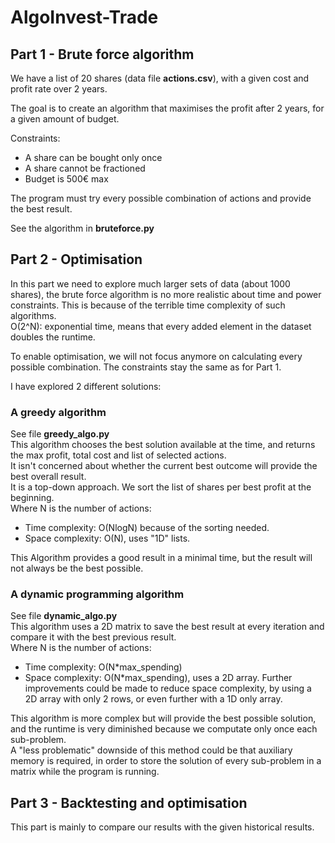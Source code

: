 # AlgoInvest-Trade

## Part 1 - Brute force algorithm

We have a list of 20 shares (data file **actions.csv**), with a given cost and profit rate over 2 years.

The goal is to create an algorithm that maximises the profit after 2 years, for a given amount of budget.

Constraints:
- A share can be bought only once
- A share cannot be fractioned
- Budget is 500€ max

The program must try every possible combination of actions and provide the best result.

See the algorithm in **bruteforce.py**

## Part 2 - Optimisation

In this part we need to explore much larger sets of data (about 1000 shares), the brute force algorithm is no more realistic about time and power constraints. This is because of the terrible time complexity of such algorithms.  
O(2^N): exponential time, means that every added element in the dataset doubles the runtime.

To enable optimisation, we will not focus anymore on calculating every possible combination.
The constraints stay the same as for Part 1.

I have explored 2 different solutions:
### A greedy algorithm  
See file **greedy_algo.py**  
This algorithm chooses the best solution available at the time, and returns the max profit, 
total cost and list of selected actions.  
It isn't concerned about whether the current best outcome will provide the best overall result.  
It is a top-down approach. We sort the list of shares per best profit at the beginning.  
Where N is the number of actions:
- Time complexity: O(NlogN) because of the sorting needed.
- Space complexity: O(N), uses "1D" lists.

This Algorithm provides a good result in a minimal time, but the result will not always be the best possible.

### A dynamic programming algorithm  
See file **dynamic_algo.py**  
This algorithm uses a 2D matrix to save the best result at every iteration and compare it with the best previous result.  
Where N is the number of actions:
- Time complexity: O(N*max_spending)
- Space complexity: O(N*max_spending), uses a 2D array.
Further improvements could be made to reduce space complexity, by using a 2D array with only 2 rows, or even further with a 1D only array.

This algorithm is more complex but will provide the best possible solution, and the runtime is very diminished because we computate only once each sub-problem.  
A "less problematic" downside of this method could be that auxiliary memory is required, in order to store the solution of every sub-problem in a matrix while the program is running.

## Part 3 - Backtesting and optimisation

This part is mainly to compare our results with the given historical results.
